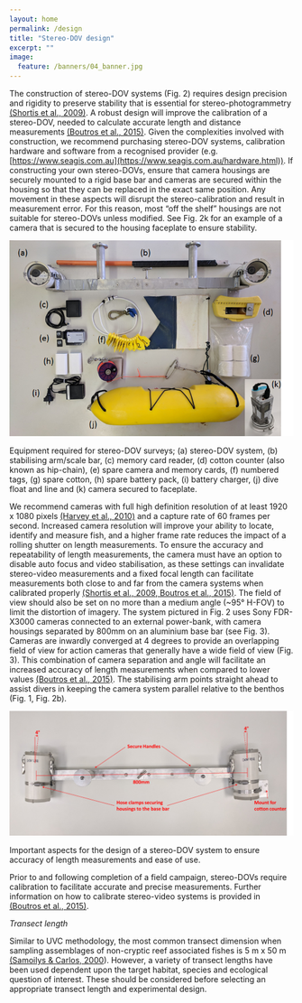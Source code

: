 ```yaml
---
layout: home
permalink: /design
title: "Stereo-DOV design"
excerpt: ""
image:
  feature: /banners/04_banner.jpg
---
```


The construction of stereo-DOV systems (Fig. 2) requires design precision and rigidity to preserve stability that is essential for stereo-photogrammetry [(Shortis et al., 2009)](https://paperpile.com/c/4hIsZv/gsjL). A robust design will improve the calibration of a stereo-DOV, needed to calculate accurate length and distance measurements [(Boutros et al., 2015)](https://paperpile.com/c/4hIsZv/4Naa). Given the complexities involved with construction, we recommend purchasing stereo-DOV systems, calibration hardware and software from a recognised provider (e.g. [https://www.seagis.com.au](https://www.seagis.com.au/hardware.html)). If constructing your own stereo-DOVs, ensure that camera housings are securely mounted to a rigid base bar and cameras are secured within the housing so that they can be replaced in the exact same position. Any movement in these aspects will disrupt the stereo-calibration and result in measurement error. For this reason, most “off the shelf” housings are not suitable for stereo-DOVs unless modified. See Fig. 2k for an example of a camera that is secured to the housing faceplate to ensure stability.

![alt_text](images/DOV-Manuscript1.png "image_tooltip")


Equipment required for stereo-DOV surveys; (a) stereo-DOV system, (b) stabilising arm/scale bar, (c) memory card reader, (d) cotton counter (also known as hip-chain), (e) spare camera and memory cards, (f) numbered tags, (g) spare cotton, (h) spare battery pack, (i) battery charger, (j) dive float and line and (k) camera secured to faceplate. 

We recommend cameras with full high definition resolution of at least 1920 x 1080 pixels [(Harvey et al., 2010)](https://paperpile.com/c/4hIsZv/BAgc) and a capture rate of 60 frames per second. Increased camera resolution will improve your ability to locate, identify and measure fish, and a higher frame rate reduces the impact of a rolling shutter on length measurements. To ensure the accuracy and repeatability of length measurements, the camera must have an option to disable auto focus and video stabilisation, as these settings can invalidate stereo-video measurements and a fixed focal length can facilitate measurements both close to and far from the camera systems when calibrated properly [(Shortis et al., 2009, Boutros et al., 2015)](https://paperpile.com/c/4hIsZv/4Naa). The field of view should also be set on no more than a medium angle (~95° H-FOV) to limit the distortion of imagery. The system pictured in Fig. 2 uses Sony FDR-X3000 cameras connected to an external power-bank, with camera housings separated by 800mm on an aluminium base bar (see Fig. 3). Cameras are inwardly converged at 4 degrees to provide an overlapping field of view for action cameras that generally have a wide field of view (Fig. 3). This combination of camera separation and angle will facilitate an increased accuracy of length measurements when compared to lower values [(Boutros et al., 2015)](https://paperpile.com/c/4hIsZv/4Naa). The stabilising arm points straight ahead to assist divers in keeping the camera system parallel relative to the benthos (Fig. 1, Fig. 2b).

![alt_text](images/DOV-Manuscript2.png "image_tooltip")

Important aspects for the design of a stereo-DOV system to ensure accuracy of length measurements and ease of use.

Prior to and following completion of a field campaign, stereo-DOVs require calibration to facilitate accurate and precise measurements. Further information on how to calibrate stereo-video systems is provided in [(Boutros et al., 2015)](https://paperpile.com/c/4hIsZv/4Naa). 

_Transect length_

Similar to UVC methodology, the most common transect dimension when sampling   assemblages of non-cryptic reef associated fishes is 5 m x 50 m [(Samoilys & Carlos, 2000](https://paperpile.com/c/4hIsZv/gdUl)). However, a variety of transect lengths have been used dependent upon the target habitat, species and ecological question of interest. These should be considered before selecting an appropriate transect length and experimental design.
